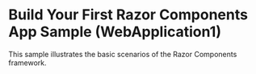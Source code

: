 # Build Your First Razor Components App Sample (WebApplication1)

This sample illustrates the basic scenarios of the Razor Components framework.
